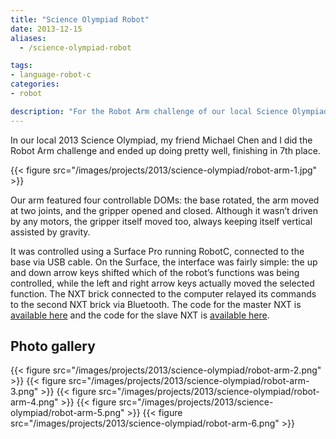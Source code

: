 ```yaml
---
title: "Science Olympiad Robot"
date: 2013-12-15
aliases:
  - /science-olympiad-robot

tags:
- language-robot-c
categories:
- robot

description: "For the Robot Arm challenge of our local Science Olympiad, my friend and I built an arm featuring four controllable DOMs."
---
```


In our local 2013 Science Olympiad, my friend Michael Chen and I did the Robot Arm challenge and ended up doing pretty well, finishing in 7th place.

{{< figure src="/images/projects/2013/science-olympiad/robot-arm-1.jpg" >}}

Our arm featured four controllable DOMs: the base rotated, the arm moved at two joints, and the gripper opened and closed. Although it wasn’t driven by any motors, the gripper itself moved too, always keeping itself vertical assisted by gravity.

It was controlled using a Surface Pro running RobotC, connected to the base via USB cable. On the Surface, the interface was fairly simple: the up and down arrow keys shifted which of the robot’s functions was being controlled, while the left and right arrow keys actually moved the selected function. The NXT brick connected to the computer relayed its commands to the second NXT brick via Bluetooth. The code for the master NXT is [available here](http://sourceforge.net/projects/leonoverweel/files/SciOlyRobotArm13.c/download) and the code for the slave NXT is [available here](http://sourceforge.net/projects/leonoverweel/files/SciOlyRobotArm13Slave.c/download).

## Photo gallery

{{< figure src="/images/projects/2013/science-olympiad/robot-arm-2.png" >}}
{{< figure src="/images/projects/2013/science-olympiad/robot-arm-3.png" >}}
{{< figure src="/images/projects/2013/science-olympiad/robot-arm-4.png" >}}
{{< figure src="/images/projects/2013/science-olympiad/robot-arm-5.png" >}}
{{< figure src="/images/projects/2013/science-olympiad/robot-arm-6.png" >}}
